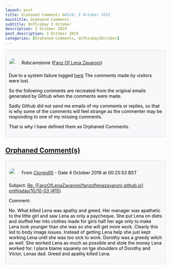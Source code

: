 ```yaml
---
layout: post
title: Orphaned Comments &#124; 3 October 2019
maintitle: Orphaned Comments
subtitle: OnThisDay 3 October
description: 3 October 2019
post_description: 3 October 2019
categories: [Orphaned-Comments, OnThisDay3October]
---
```


<div class="discussions">
<p><img src="https://avatars.githubusercontent.com/u/54239649" class="shape"/>Robcamstone (<a class="link" href="https://github.com/FanzOfLenaZavaroni">Fanz Of Lena Zavaroni</a>)</p>
<p>Due to a system failure logged <a class="link" href="https://github.com/FanzOfLenaZavaroni/fanzoflenazavaroni.github.io/discussions/2">here</a> The comments made by visitors were lost.</p>
<p>So the following comments are recreated from the original emails generated by Github when the comments were made.</p>
<p>Sadly Github did not send me emails of my comments or replies, so that is why some of the comments will feel strange as the commenter may be responding to one of my missing comments.</p>
<p>That is why I have defined them as Orphaned Comments.</p>
</div>

<h2 id="orphaned"><a href="#orphaned">Orphaned Comment(s)</a></h2>

<div class="discussions">
<p><img src="https://avatars.githubusercontent.com/u/56027699" class="shape"/>From <a class="link" href="https://github.com/Cjones85">Cjones85</a> - Date 4 October 2019 at 00:25:53 BST</p>
<p>Subject: <a class="link" href="/onthisday/10/10-03/">Re: [FanzOfLenaZavaroni/fanzoflenazavaroni.github.io] onthisday/10/10-03 (#15)</a></p>
<p>Comment:</p>
<p>No. What killed Lena was apathy and greed. Her manager was apathetic to the little girl and saw Lena as only a paycheque. She put Lena on diets and stuffed her into clothes made for girls half her age only to make Lena look younger than she was so she will get more work. Clearly this led to body image issues. Instead of getting Lena help she just kept working Lena until she was too sick to work. Dorothy was a greedy witch as well. She worked Lena as much as possible and stole the money Lena worked for. I place blame squarely on tge shoulders of Dorothy and Victor, Lenas dad. Greed and apathy killed Lena.</p>
</div>

<style>
.discussions {background-color:#f6f8fa; color:#000; padding: 10px; border-radius: 0.25rem; border-style: solid; border-color: #DBDBDB; border-width: 1px;}

.shape {
    background-color: var(--color-avatar-bg);
    border-radius: 50%;
    box-shadow: 0 0 0 1px var(--color-avatar-border);
    display: inline-block;
    flex-shrink: 0;
    line-height: 1;
    overflow: hidden;
    vertical-align: middle;
    width:32px;
    margin: 0px 8px 0px 0px;
}
</style>
